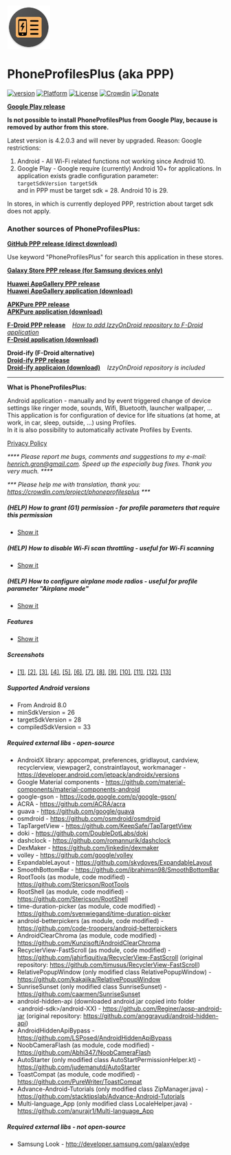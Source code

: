 <img src="art/ic_launcher-web.png" width="100" height="100">  

PhoneProfilesPlus (aka PPP)
===========================

[![version](https://img.shields.io/badge/version-6.1.0.2-blue)](https://github.com/henrichg/PhoneProfilesPlus/releases/tag/6.1.0.2)
[![Platform](https://img.shields.io/badge/platform-android-green.svg)](http://developer.android.com/index.html)
[![License](https://img.shields.io/hexpm/l/plug.svg)](https://github.com/henrichg/PhoneProfilesPlus/blob/master/LICENSE)
[![Crowdin](https://badges.crowdin.net/phoneprofilesplus/localized.svg)](https://crowdin.com/project/phoneprofilesplus)
[![Donate](https://img.shields.io/badge/Donate-PayPal-green.svg)](https://www.paypal.com/cgi-bin/webscr?cmd=_donations&business=AF5QK49DMAL2U&currency_code=EUR)

__[Google Play release](https://play.google.com/store/apps/details?id=sk.henrichg.phoneprofilesplus)__

__Is not possible to install PhoneProfilesPlus from Google Play, because is removed by author from this store.__

Latest version is 4.2.0.3 and will never by upgraded. 
Reason: Google restrictions:  
1. Android - All Wi-Fi related functions not working since Android 10.  
2. Google Play - Google require (currently) Android 10+ for applications. In application exists gradle configuration parameter:  
   `targetSdkVersion targetSdk`  
   and in PPP must be target sdk = 28. Android 10 is 29.

In stores, in which is currently deployed PPP, restriction about target sdk does not apply.

### Another sources of PhoneProfilesPlus:

__[GitHub PPP release (direct download)](https://github.com/henrichg/PhoneProfilesPlus/releases/latest/download/PhoneProfilesPlus.apk)__

Use keyword "PhoneProfilesPlus" for search this application in these stores.

__[Galaxy Store PPP release (for Samsung devices only)](https://galaxystore.samsung.com/detail/sk.henrichg.phoneprofilesplus)__

__[Huawei AppGallery PPP release](https://appgallery.cloud.huawei.com/ag/n/app/C104501059?channelId=PhoneProfilesPlus+application&id=957ced9f0ca648df8f253a3d1460051e&s=79376612D7DD2C824692C162FB2F957A7AEE81EE1471CDC58034CD5106DAB009&detailType=0&v=&callType=AGDLINK&installType=0000)__  
__[Huawei AppGallery application (download)](https://consumer.huawei.com/en/mobileservices/appgallery/)__

__[APKPure PPP release](https://apkpure.com/p/sk.henrichg.phoneprofilesplus)__  
__[APKPure application (download)](https://apkpure.com/apkpure/com.apkpure.aegon)__

__[F-Droid PPP release](https://apt.izzysoft.de/fdroid/index/apk/sk.henrichg.phoneprofilesplus)__
&nbsp;&nbsp;&nbsp;_[How to add IzzyOnDroid repository to F-Droid application](https://apt.izzysoft.de/fdroid/index/info)_  
__[F-Droid application (download)](https://www.f-droid.org/)__

__Droid-ify (F-Droid alternative)__  
__[Droid-ify PPP release](https://apt.izzysoft.de/fdroid/index/apk/sk.henrichg.phoneprofilesplus)__  
__[Droid-ify applicaion (download)](https://apt.izzysoft.de/fdroid/index/apk/com.looker.droidify)__
&nbsp;&nbsp;&nbsp;_IzzyOnDroid repository is included_

---

__What is PhoneProfilesPlus:__

Android application - manually and by event triggered change of device settings like ringer mode, sounds, Wifi, Bluetooth, launcher wallpaper, ...  
This application is for configuration of device for life situations (at home, at work, in car, sleep, outside, ...) using Profiles.  
In it is also possibility to automatically activate Profiles by Events.  

[Privacy Policy](https://henrichg.github.io/PhoneProfilesPlus/privacy_policy.html)

_**** Please report me bugs, comments and suggestions to my e-mail: <henrich.gron@gmail.com>. Speed up the especially bug fixes. Thank you very much. ****_

_*** Please help me with translation, thank you: <https://crowdin.com/project/phoneprofilesplus> ***_


##### (HELP) How to grant (G1) permission - for profile parameters that require this permission
- [Show it](docs/grant_g1_permission.md)

##### (HELP) How to disable Wi-Fi scan throttling - useful for Wi-Fi scanning
- [Show it](docs/wifi_scan_throttling.md)

##### (HELP) How to configure airplane mode radios - useful for profile parameter "Airplane mode"
- [Show it](docs/airplane_mode_radios_config.md)

##### Features
- [Show it](docs/ppp_features.md)

##### Screenshots
- [[1]](art/phoneScreenshots/01.png),
[[2]](art/phoneScreenshots/02.png),
[[3]](art/phoneScreenshots/03.png),
[[4]](art/phoneScreenshots/04.png),
[[5]](art/phoneScreenshots/05.png),
[[6]](art/phoneScreenshots/06.png),
[[7]](art/phoneScreenshots/07.png),
[[8]](art/phoneScreenshots/08.png),
[[9]](art/phoneScreenshots/09.png),
[[10]](art/phoneScreenshots/10.png),
[[11]](art/phoneScreenshots/11.png),
[[12]](art/phoneScreenshots/12.png),
[[13]](art/phoneScreenshots/13.png)

##### Supported Android versions

- From Android 8.0
- minSdkVersion = 26
- targetSdkVersion = 28
- compiledSdkVersion = 33

##### Required external libs - open-source

- AndroidX library: appcompat, preferences, gridlayout, cardview, recyclerview, viewpager2, constraintlayout, workmanager - https://developer.android.com/jetpack/androidx/versions
- Google Material components - https://github.com/material-components/material-components-android
- google-gson - https://code.google.com/p/google-gson/
- ACRA - https://github.com/ACRA/acra
- guava - https://github.com/google/guava
- osmdroid - https://github.com/osmdroid/osmdroid
- TapTargetView - https://github.com/KeepSafe/TapTargetView
- doki - https://github.com/DoubleDotLabs/doki
- dashclock - https://github.com/romannurik/dashclock
- DexMaker - https://github.com/linkedin/dexmaker
- volley - https://github.com/google/volley
- ExpandableLayout - https://github.com/skydoves/ExpandableLayout
- SmoothBottomBar - https://github.com/ibrahimsn98/SmoothBottomBar
- RootTools (as module, code modified) - https://github.com/Stericson/RootTools
- RootShell (as module, code modified) - https://github.com/Stericson/RootShell
- time-duration-picker (as module, code modified) - https://github.com/svenwiegand/time-duration-picker
- android-betterpickers (as module, code modified) - https://github.com/code-troopers/android-betterpickers
- AndroidClearChroma (as module, code modified) - https://github.com/Kunzisoft/AndroidClearChroma
- RecyclerView-FastScroll (as module, code modified) - https://github.com/jahirfiquitiva/RecyclerView-FastScroll (original repository: https://github.com/timusus/RecyclerView-FastScroll)
- RelativePopupWindow (only modified class RelativePopupWindow) - https://github.com/kakajika/RelativePopupWindow
- SunriseSunset (only modified class SunriseSunset) - https://github.com/caarmen/SunriseSunset
- android-hidden-api (downloaded android.jar copied into folder \<android-sdk\>/android-XX) - https://github.com/Reginer/aosp-android-jar (original repository: https://github.com/anggrayudi/android-hidden-api)
- AndroidHiddenApiBypass - https://github.com/LSPosed/AndroidHiddenApiBypass
- NoobCameraFlash (as module, code modified) - https://github.com/Abhi347/NoobCameraFlash
- AutoStarter (only modified class AutoStartPermissionHelper.kt) - https://github.com/judemanutd/AutoStarter
- ToastCompat (as module, code modified) - https://github.com/PureWriter/ToastCompat
- Advance-Android-Tutorials (only modified class ZipManager.java) - https://github.com/stacktipslab/Advance-Android-Tutorials
- Multi-language_App (only modified class LocaleHelper.java) - https://github.com/anurajr1/Multi-language_App

##### Required external libs - not open-source

- Samsung Look - http://developer.samsung.com/galaxy/edge
